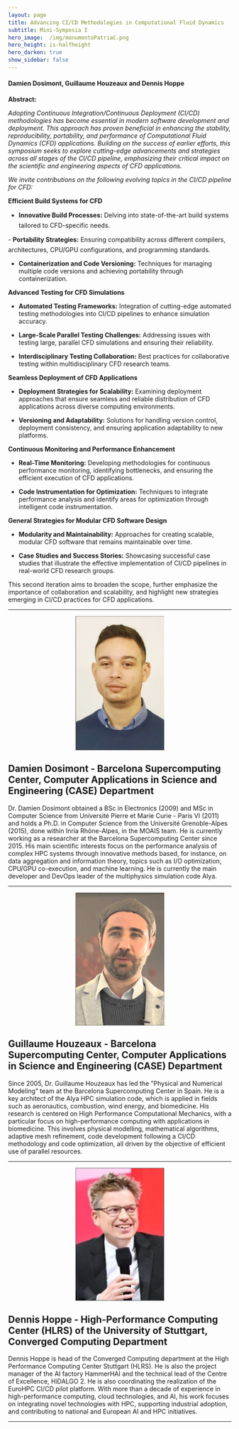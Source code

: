 ```yaml
---
layout: page
title: Advancing CI/CD Methodologies in Computational Fluid Dynamics
subtitle: Mini-Symposia I
hero_image:  /img/monumentoPatriaC.png
hero_height: is-halfheight
hero_darken: true
show_sidebar: false
---
```


#### Damien Dosimont, Guillaume Houzeaux and Dennis Hoppe

**Abstract:**

*Adopting Continuous Integration/Continuous Deployment (CI/CD) methodologies has become essential in modern software development and deployment. This approach has proven beneficial in enhancing the stability, reproducibility, portability, and performance of Computational Fluid Dynamics (CFD) applications. Building on the success of earlier efforts, this symposium seeks to explore cutting-edge advancements and strategies across all stages of the CI/CD pipeline, emphasizing their critical impact on the scientific and engineering aspects of CFD applications.*

*We invite contributions on the following evolving topics in the CI/CD pipeline for CFD:*

**Efficient Build Systems for CFD**

- **Innovative Build Processes:** Delving into state-of-the-art build systems tailored to CFD-specific needs.

- **Portability Strategies:** Ensuring compatibility across different compilers, architectures, CPU/GPU configurations, and programming standards.

- **Containerization and Code Versioning:** Techniques for managing multiple code versions and achieving portability through containerization.

**Advanced Testing for CFD Simulations**

- **Automated Testing Frameworks:** Integration of cutting-edge automated testing methodologies into CI/CD pipelines to enhance simulation accuracy.

- **Large-Scale Parallel Testing Challenges:** Addressing issues with testing large, parallel CFD simulations and ensuring their reliability.

- **Interdisciplinary Testing Collaboration:** Best practices for collaborative testing within multidisciplinary CFD research teams.

**Seamless Deployment of CFD Applications**

- **Deployment Strategies for Scalability:** Examining deployment approaches that ensure seamless and reliable distribution of CFD applications across diverse computing environments.

- **Versioning and Adaptability:** Solutions for handling version control, deployment consistency, and ensuring application adaptability to new platforms.

**Continuous Monitoring and Performance Enhancement**

- **Real-Time Monitoring:** Developing methodologies for continuous performance monitoring, identifying bottlenecks, and ensuring the efficient execution of CFD applications.

- **Code Instrumentation for Optimization:** Techniques to integrate performance analysis and identify areas for optimization through intelligent code instrumentation.

**General Strategies for Modular CFD Software Design**

- **Modularity and Maintainability:** Approaches for creating scalable, modular CFD software that remains maintainable over time.

- **Case Studies and Success Stories:** Showcasing successful case studies that illustrate the effective implementation of CI/CD pipelines in real-world CFD research groups.

This second iteration aims to broaden the scope, further emphasize the importance of collaboration and scalability, and highlight new strategies emerging in CI/CD practices for CFD applications.

---

<img loading="lazy" src="/img/damien.png" alt="organizer" style="width: 200px; height: auto; display: block; margin: 0 auto"/>

## Damien Dosimont - Barcelona Supercomputing Center, Computer Applications in Science and Engineering (CASE) Department

Dr. Damien Dosimont obtained a BSc in Electronics (2009) and MSc in Computer Science from Université Pierre et Marie Curie - Paris VI (2011) and holds a Ph.D. in Computer Science from the Université Grenoble-Alpes (2015), done within Inria Rhône-Alpes, in the MOAIS team. He is currently working as a researcher at the Barcelona Supercomputing Center since 2015. His main scientific interests focus on the performance analysis of complex HPC systems through innovative methods based, for instance, on data aggregation and information theory, topics such as I/O optimization, CPU/GPU co-execution, and machine learning. He is currently the main developer and DevOps leader of the multiphysics simulation code Alya.

---

<img loading="lazy" src="/img/guillaume.png" alt="organizer" style="width: 200px; height: auto; display: block; margin: 0 auto"/>

## Guillaume Houzeaux - Barcelona Supercomputing Center, Computer Applications in Science and Engineering (CASE) Department

Since 2005, Dr. Guillaume Houzeaux has led the ”Physical and Numerical Modeling” team at the Barcelona Supercomputing Center in Spain. He is a key architect of the Alya HPC simulation code, which is applied in fields such as aeronautics, combustion, wind energy, and biomedicine. His research is centered on High Performance Computational Mechanics, with a particular focus on high-performance computing with applications in biomedicine. This involves physical modelling, mathematical algorithms, adaptive mesh refinement, code development following a CI/CD methodology and code optimization, all driven by the objective of efficient use of parallel resources.

---

<img loading="lazy" src="/img/dennis.png" alt="organizer" style="width: 200px; height: auto; display: block; margin: 0 auto"/>

## Dennis Hoppe - High-Performance Computing Center (HLRS) of the University of Stuttgart, Converged Computing Department

Dennis Hoppe is head of the Converged Computing department at the High Performance Computing Center Stuttgart (HLRS). He is also the project manager of the AI factory HammerHAI and the technical lead of the Centre of Excellence, HiDALGO 2. He is also coordinating the realization of the EuroHPC CI/CD pilot platform. With more than a decade of experience in high-performance computing, cloud technologies, and AI, his work focuses on integrating novel technologies with HPC, supporting industrial adoption, and contributing to national and European AI and HPC initiatives.

---
